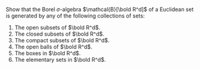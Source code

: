 Show that the Borel $\sigma$-algebra $\mathcal{B}[\bold R^d]$ of a Euclidean set is generated by any of the following collections of sets:
1. The open subsets of $\bold R^d$.
2. The closed subsets of $\bold R^d$.
3. The compact subsets of $\bold R^d$.
4. The open balls of $\bold R^d$.
5. The boxes in $\bold R^d$.
6. The elementary sets in $\bold R^d$.
